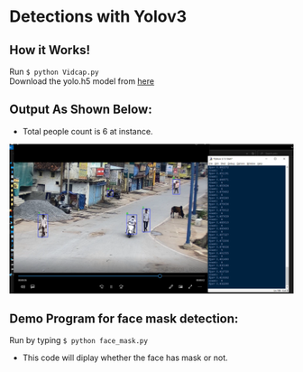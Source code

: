 # Detections with Yolov3


## How it Works!

Run `$ python Vidcap.py`<br/>
Download the yolo.h5 model from [here](https://pjreddie.com/darknet/yolo/)

## Output As Shown Below:
* Total people count is 6 at instance.

![Screenshot](output.png)

## Demo Program for face mask detection:

Run by typing `$ python face_mask.py`
* This code will diplay whether the face has mask or not.
